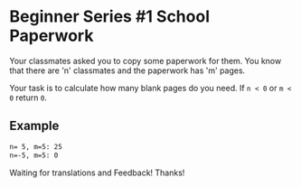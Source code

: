# Beginner Series #1 School Paperwork

Your classmates asked you to copy some paperwork for them. You know that there are 'n' classmates and the paperwork has 'm' pages.

Your task is to calculate how many blank pages do you need. If `n < 0` or `m < 0` return `0`.

## Example

```markdown
n= 5, m=5: 25
n=-5, m=5: 0
```

Waiting for translations and Feedback! Thanks!
